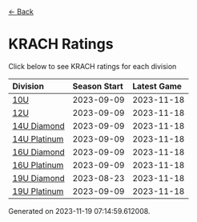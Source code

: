 [<- Back](../readme.md)
# KRACH Ratings
Click below to see KRACH ratings for each division

| Division | Season Start | Latest Game |
| :-- | :-- | :-- |
| [10U](10U-ratings.md) | 2023-09-09 | 2023-11-18 |
| [12U](12U-ratings.md) | 2023-09-09 | 2023-11-18 |
| [14U Diamond](14U-Diamond-ratings.md) | 2023-09-09 | 2023-11-18 |
| [14U Platinum](14U-Platinum-ratings.md) | 2023-09-09 | 2023-11-18 |
| [16U Diamond](16U-Diamond-ratings.md) | 2023-09-09 | 2023-11-18 |
| [16U Platinum](16U-Platinum-ratings.md) | 2023-09-09 | 2023-11-18 |
| [19U Diamond](19U-Diamond-ratings.md) | 2023-08-23 | 2023-11-18 |
| [19U Platinum](19U-Platinum-ratings.md) | 2023-09-09 | 2023-11-18 |

Generated on 2023-11-19 07:14:59.612008.
